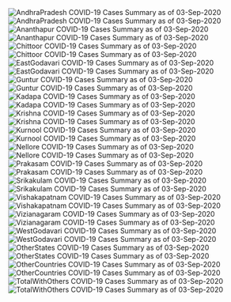 <img src="https://deepuhub.github.io/COVID-19/GraphsGenerated/03-Sep-2020/AndhraPradesh_03-Sep-2020.jpg" alt="AndhraPradesh COVID-19 Cases Summary as of 03-Sep-2020">
<br>
<img src="https://deepuhub.github.io/COVID-19/GraphsGenerated/03-Sep-2020/Last24Hrs_AndhraPradesh_03-Sep-2020.jpg" alt="AndhraPradesh COVID-19 Cases Summary as of 03-Sep-2020">
<br>
<img src="https://deepuhub.github.io/COVID-19/GraphsGenerated/03-Sep-2020/Ananthapur_03-Sep-2020.jpg" alt="Ananthapur COVID-19 Cases Summary as of 03-Sep-2020">
<br>
<img src="https://deepuhub.github.io/COVID-19/GraphsGenerated/03-Sep-2020/Last24Hrs_Ananthapur_03-Sep-2020.jpg" alt="Ananthapur COVID-19 Cases Summary as of 03-Sep-2020">
<br>
<img src="https://deepuhub.github.io/COVID-19/GraphsGenerated/03-Sep-2020/Chittoor_03-Sep-2020.jpg" alt="Chittoor COVID-19 Cases Summary as of 03-Sep-2020">
<br>
<img src="https://deepuhub.github.io/COVID-19/GraphsGenerated/03-Sep-2020/Last24Hrs_Chittoor_03-Sep-2020.jpg" alt="Chittoor COVID-19 Cases Summary as of 03-Sep-2020">
<br>
<img src="https://deepuhub.github.io/COVID-19/GraphsGenerated/03-Sep-2020/EastGodavari_03-Sep-2020.jpg" alt="EastGodavari COVID-19 Cases Summary as of 03-Sep-2020">
<br>
<img src="https://deepuhub.github.io/COVID-19/GraphsGenerated/03-Sep-2020/Last24Hrs_EastGodavari_03-Sep-2020.jpg" alt="EastGodavari COVID-19 Cases Summary as of 03-Sep-2020">
<br>
<img src="https://deepuhub.github.io/COVID-19/GraphsGenerated/03-Sep-2020/Guntur_03-Sep-2020.jpg" alt="Guntur COVID-19 Cases Summary as of 03-Sep-2020">
<br>
<img src="https://deepuhub.github.io/COVID-19/GraphsGenerated/03-Sep-2020/Last24Hrs_Guntur_03-Sep-2020.jpg" alt="Guntur COVID-19 Cases Summary as of 03-Sep-2020">
<br>
<img src="https://deepuhub.github.io/COVID-19/GraphsGenerated/03-Sep-2020/Kadapa_03-Sep-2020.jpg" alt="Kadapa COVID-19 Cases Summary as of 03-Sep-2020">
<br>
<img src="https://deepuhub.github.io/COVID-19/GraphsGenerated/03-Sep-2020/Last24Hrs_Kadapa_03-Sep-2020.jpg" alt="Kadapa COVID-19 Cases Summary as of 03-Sep-2020">
<br>
<img src="https://deepuhub.github.io/COVID-19/GraphsGenerated/03-Sep-2020/Krishna_03-Sep-2020.jpg" alt="Krishna COVID-19 Cases Summary as of 03-Sep-2020">
<br>
<img src="https://deepuhub.github.io/COVID-19/GraphsGenerated/03-Sep-2020/Last24Hrs_Krishna_03-Sep-2020.jpg" alt="Krishna COVID-19 Cases Summary as of 03-Sep-2020">
<br>
<img src="https://deepuhub.github.io/COVID-19/GraphsGenerated/03-Sep-2020/Kurnool_03-Sep-2020.jpg" alt="Kurnool COVID-19 Cases Summary as of 03-Sep-2020">
<br>
<img src="https://deepuhub.github.io/COVID-19/GraphsGenerated/03-Sep-2020/Last24Hrs_Kurnool_03-Sep-2020.jpg" alt="Kurnool COVID-19 Cases Summary as of 03-Sep-2020">
<br>
<img src="https://deepuhub.github.io/COVID-19/GraphsGenerated/03-Sep-2020/Nellore_03-Sep-2020.jpg" alt="Nellore COVID-19 Cases Summary as of 03-Sep-2020">
<br>
<img src="https://deepuhub.github.io/COVID-19/GraphsGenerated/03-Sep-2020/Last24Hrs_Nellore_03-Sep-2020.jpg" alt="Nellore COVID-19 Cases Summary as of 03-Sep-2020">
<br>
<img src="https://deepuhub.github.io/COVID-19/GraphsGenerated/03-Sep-2020/Prakasam_03-Sep-2020.jpg" alt="Prakasam COVID-19 Cases Summary as of 03-Sep-2020">
<br>
<img src="https://deepuhub.github.io/COVID-19/GraphsGenerated/03-Sep-2020/Last24Hrs_Prakasam_03-Sep-2020.jpg" alt="Prakasam COVID-19 Cases Summary as of 03-Sep-2020">
<br>
<img src="https://deepuhub.github.io/COVID-19/GraphsGenerated/03-Sep-2020/Srikakulam_03-Sep-2020.jpg" alt="Srikakulam COVID-19 Cases Summary as of 03-Sep-2020">
<br>
<img src="https://deepuhub.github.io/COVID-19/GraphsGenerated/03-Sep-2020/Last24Hrs_Srikakulam_03-Sep-2020.jpg" alt="Srikakulam COVID-19 Cases Summary as of 03-Sep-2020">
<br>
<img src="https://deepuhub.github.io/COVID-19/GraphsGenerated/03-Sep-2020/Vishakapatnam_03-Sep-2020.jpg" alt="Vishakapatnam COVID-19 Cases Summary as of 03-Sep-2020">
<br>
<img src="https://deepuhub.github.io/COVID-19/GraphsGenerated/03-Sep-2020/Last24Hrs_Vishakapatnam_03-Sep-2020.jpg" alt="Vishakapatnam COVID-19 Cases Summary as of 03-Sep-2020">
<br>
<img src="https://deepuhub.github.io/COVID-19/GraphsGenerated/03-Sep-2020/Vizianagaram_03-Sep-2020.jpg" alt="Vizianagaram COVID-19 Cases Summary as of 03-Sep-2020">
<br>
<img src="https://deepuhub.github.io/COVID-19/GraphsGenerated/03-Sep-2020/Last24Hrs_Vizianagaram_03-Sep-2020.jpg" alt="Vizianagaram COVID-19 Cases Summary as of 03-Sep-2020">
<br>
<img src="https://deepuhub.github.io/COVID-19/GraphsGenerated/03-Sep-2020/WestGodavari_03-Sep-2020.jpg" alt="WestGodavari COVID-19 Cases Summary as of 03-Sep-2020">
<br>
<img src="https://deepuhub.github.io/COVID-19/GraphsGenerated/03-Sep-2020/Last24Hrs_WestGodavari_03-Sep-2020.jpg" alt="WestGodavari COVID-19 Cases Summary as of 03-Sep-2020">
<br>
<img src="https://deepuhub.github.io/COVID-19/GraphsGenerated/03-Sep-2020/OtherStates_03-Sep-2020.jpg" alt="OtherStates COVID-19 Cases Summary as of 03-Sep-2020">
<br>
<img src="https://deepuhub.github.io/COVID-19/GraphsGenerated/03-Sep-2020/Last24Hrs_OtherStates_03-Sep-2020.jpg" alt="OtherStates COVID-19 Cases Summary as of 03-Sep-2020">
<br>
<img src="https://deepuhub.github.io/COVID-19/GraphsGenerated/03-Sep-2020/OtherCountries_03-Sep-2020.jpg" alt="OtherCountries COVID-19 Cases Summary as of 03-Sep-2020">
<br>
<img src="https://deepuhub.github.io/COVID-19/GraphsGenerated/03-Sep-2020/Last24Hrs_OtherCountries_03-Sep-2020.jpg" alt="OtherCountries COVID-19 Cases Summary as of 03-Sep-2020">
<br>
<img src="https://deepuhub.github.io/COVID-19/GraphsGenerated/03-Sep-2020/TotalWithOthers_03-Sep-2020.jpg" alt="TotalWithOthers COVID-19 Cases Summary as of 03-Sep-2020">
<br>
<img src="https://deepuhub.github.io/COVID-19/GraphsGenerated/03-Sep-2020/Last24Hrs_TotalWithOthers_03-Sep-2020.jpg" alt="TotalWithOthers COVID-19 Cases Summary as of 03-Sep-2020">
<br>